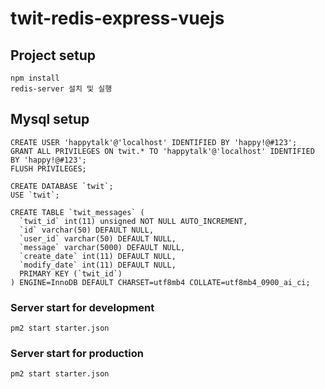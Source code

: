 # twit-redis-express-vuejs

## Project setup
```
npm install
redis-server 설치 및 실행
```

## Mysql setup
```
CREATE USER 'happytalk'@'localhost' IDENTIFIED BY 'happy!@#123';
GRANT ALL PRIVILEGES ON twit.* TO 'happytalk'@'localhost' IDENTIFIED BY 'happy!@#123';
FLUSH PRIVILEGES;

CREATE DATABASE `twit`;
USE `twit`;

CREATE TABLE `twit_messages` (
  `twit_id` int(11) unsigned NOT NULL AUTO_INCREMENT,
  `id` varchar(50) DEFAULT NULL,
  `user_id` varchar(50) DEFAULT NULL,
  `message` varchar(5000) DEFAULT NULL,
  `create_date` int(11) DEFAULT NULL,
  `modify_date` int(11) DEFAULT NULL,
  PRIMARY KEY (`twit_id`)
) ENGINE=InnoDB DEFAULT CHARSET=utf8mb4 COLLATE=utf8mb4_0900_ai_ci;
```

### Server start for development
```
pm2 start starter.json
```

### Server start for production
```
pm2 start starter.json
```